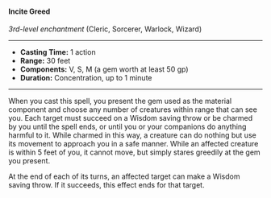 #### Incite Greed
*3rd-level enchantment* (Cleric, Sorcerer, Warlock, Wizard)
___
- **Casting Time:** 1 action
- **Range:** 30 feet
- **Components:** V, S, M (a gem worth at least 50 gp)
- **Duration:** Concentration, up to 1 minute
---
When you cast this spell, you present the gem used as the material component and choose any number of creatures within range that can see you. Each target must succeed on a Wisdom saving throw or be charmed by you until the spell ends, or until you or your companions do anything harmful to it. While charmed in this way, a creature can do nothing but use its movement to approach you in a safe manner. While an affected creature is within 5 feet of you, it cannot move, but simply stares greedily at the gem you present.

At the end of each of its turns, an affected target can make a Wisdom saving throw. If it succeeds, this effect ends for that target.